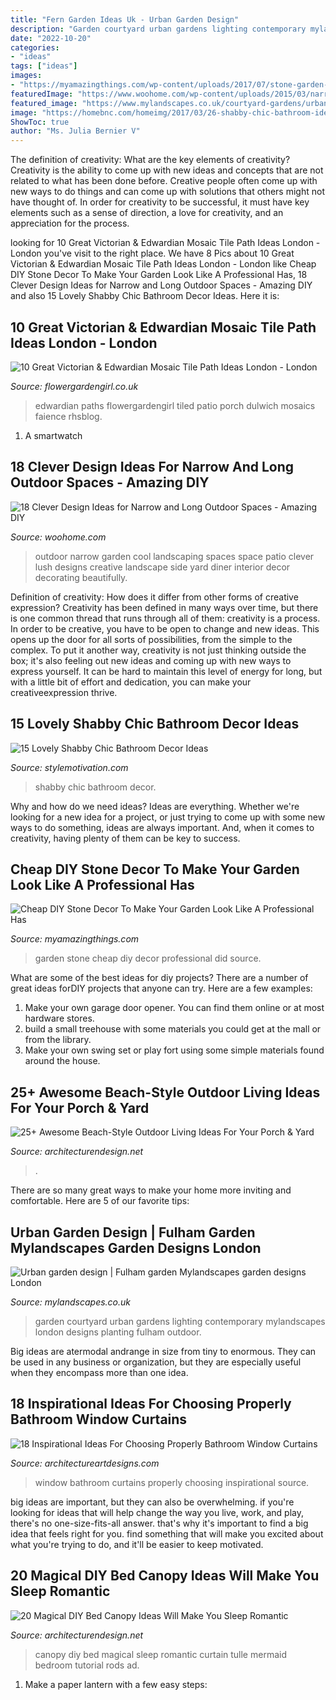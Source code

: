 ```yaml
---
title: "Fern Garden Ideas Uk - Urban Garden Design"
description: "Garden courtyard urban gardens lighting contemporary mylandscapes london designs planting fulham outdoor"
date: "2022-10-20"
categories:
- "ideas"
tags: ["ideas"]
images:
- "https://myamazingthings.com/wp-content/uploads/2017/07/stone-garden-decor-1.jpg"
featuredImage: "https://www.woohome.com/wp-content/uploads/2015/03/narrow-space-designs-woohome-14.jpg"
featured_image: "https://www.mylandscapes.co.uk/courtyard-gardens/urban-courtyard-garden/garden-tiles.jpg"
image: "https://homebnc.com/homeimg/2017/03/26-shabby-chic-bathroom-ideas-homebnc.jpg"
ShowToc: true
author: "Ms. Julia Bernier V"
---
```



The definition of creativity: What are the key elements of creativity?
Creativity is the ability to come up with new ideas and concepts that are not related to what has been done before. Creative people often come up with new ways to do things and can come up with solutions that others might not have thought of. In order for creativity to be successful, it must have key elements such as a sense of direction, a love for creativity, and an appreciation for the process.

	

		
looking for 10 Great Victorian &amp; Edwardian Mosaic Tile Path Ideas London - London you've visit to the right place. We have 8 Pics about 10 Great Victorian &amp; Edwardian Mosaic Tile Path Ideas London - London like Cheap DIY Stone Decor To Make Your Garden Look Like A Professional Has, 18 Clever Design Ideas for Narrow and Long Outdoor Spaces - Amazing DIY and also 15 Lovely Shabby Chic Bathroom Decor Ideas. Here it is:
		
    
## 10 Great Victorian &amp; Edwardian Mosaic Tile Path Ideas London - London

<img loading=lazy src="https://flowergardengirl.co.uk/wp-content/uploads/2014/02/victorian-and-edwardian-mosaic-garden-path-designs-and-styles-london-6.jpg" onerror="this.onerror=null;this.src='https://tse3.mm.bing.net/th?id=OIP.rOvJl-E6U1eaoc8Pcq68YAHaNK&amp;pid=15.1';" alt="10 Great Victorian &amp; Edwardian Mosaic Tile Path Ideas London - London">

_Source: flowergardengirl.co.uk_

>edwardian paths flowergardengirl tiled patio porch dulwich mosaics faience rhsblog. 

	

1. A smartwatch

    
## 18 Clever Design Ideas For Narrow And Long Outdoor Spaces - Amazing DIY

<img loading=lazy src="https://www.woohome.com/wp-content/uploads/2015/03/narrow-space-designs-woohome-14.jpg" onerror="this.onerror=null;this.src='https://tse2.mm.bing.net/th?id=OIP.gsEhBAu8BU2iz8RwPd7HaQHaKI&amp;pid=15.1';" alt="18 Clever Design Ideas for Narrow and Long Outdoor Spaces - Amazing DIY">

_Source: woohome.com_

>outdoor narrow garden cool landscaping spaces space patio clever lush designs creative landscape side yard diner interior decor decorating beautifully. 

	

Definition of creativity: How does it differ from other forms of creative expression?
Creativity has been defined in many ways over time, but there is one common thread that runs through all of them: creativity is a process. In order to be creative, you have to be open to change and new ideas. This opens up the door for all sorts of possibilities, from the simple to the complex.
To put it another way, creativity is not just thinking outside the box; it's also feeling out new ideas and coming up with new ways to express yourself. It can be hard to maintain this level of energy for long, but with a little bit of effort and dedication, you can make your creativeexpression thrive.

    
## 15 Lovely Shabby Chic Bathroom Decor Ideas

<img loading=lazy src="https://homebnc.com/homeimg/2017/03/26-shabby-chic-bathroom-ideas-homebnc.jpg" onerror="this.onerror=null;this.src='https://tse1.mm.bing.net/th?id=OIP.muddB-gxlqRmheSHdwx6aQHaLI&amp;pid=15.1';" alt="15 Lovely Shabby Chic Bathroom Decor Ideas">

_Source: stylemotivation.com_

>shabby chic bathroom decor. 

	

Why and how do we need ideas?
Ideas are everything. Whether we're looking for a new idea for a project, or just trying to come up with some new ways to do something, ideas are always important. And, when it comes to creativity, having plenty of them can be key to success.

    
## Cheap DIY Stone Decor To Make Your Garden Look Like A Professional Has

<img loading=lazy src="https://myamazingthings.com/wp-content/uploads/2017/07/stone-garden-decor-1.jpg" onerror="this.onerror=null;this.src='https://tse2.mm.bing.net/th?id=OIP.CqluY7ghhFwtQFzsbFBIngHaJ3&amp;pid=15.1';" alt="Cheap DIY Stone Decor To Make Your Garden Look Like A Professional Has">

_Source: myamazingthings.com_

>garden stone cheap diy decor professional did source. 

	

What are some of the best ideas for diy projects?
There are a number of great ideas forDIY projects that anyone can try. Here are a few examples: 
1. Make your own garage door opener. You can find them online or at most hardware stores.
2. build a small treehouse with some materials you could get at the mall or from the library.
3. Make your own swing set or play fort using some simple materials found around the house.

    
## 25+ Awesome Beach-Style Outdoor Living Ideas For Your Porch &amp; Yard

<img loading=lazy src="https://cdn.architecturendesign.net/wp-content/uploads/2015/07/AD-Beach-Style-Outdoor-Living-Ideas-08.jpg" onerror="this.onerror=null;this.src='https://tse4.mm.bing.net/th?id=OIP.7pMbefogice94IW7HUsOegHaJ3&amp;pid=15.1';" alt="25+ Awesome Beach-Style Outdoor Living Ideas For Your Porch &amp; Yard">

_Source: architecturendesign.net_

>. 

	

There are so many great ways to make your home more inviting and comfortable. Here are 5 of our favorite tips:

    
## Urban Garden Design | Fulham Garden Mylandscapes Garden Designs London

<img loading=lazy src="https://www.mylandscapes.co.uk/courtyard-gardens/urban-courtyard-garden/garden-tiles.jpg" onerror="this.onerror=null;this.src='https://tse1.mm.bing.net/th?id=OIP.15GymkRzGnzuYA5fCg3-ywHaEo&amp;pid=15.1';" alt="Urban garden design | Fulham garden Mylandscapes garden designs London">

_Source: mylandscapes.co.uk_

>garden courtyard urban gardens lighting contemporary mylandscapes london designs planting fulham outdoor. 

	

Big ideas are atermodal andrange in size from tiny to enormous. They can be used in any business or organization, but they are especially useful when they encompass more than one idea. 

    
## 18 Inspirational Ideas For Choosing Properly Bathroom Window Curtains

<img loading=lazy src="https://www.architectureartdesigns.com/wp-content/uploads/2017/05/12-20.jpg" onerror="this.onerror=null;this.src='https://tse4.mm.bing.net/th?id=OIP.cJC_FmAkRkqxiHjLDpVhzQHaLH&amp;pid=15.1';" alt="18 Inspirational Ideas For Choosing Properly Bathroom Window Curtains">

_Source: architectureartdesigns.com_

>window bathroom curtains properly choosing inspirational source. 

	

big ideas are important, but they can also be overwhelming. if you're looking for ideas that will help change the way you live, work, and play, there's no one-size-fits-all answer. that's why it's important to find a big idea that feels right for you. find something that will make you excited about what you're trying to do, and it'll be easier to keep motivated.

    
## 20 Magical DIY Bed Canopy Ideas Will Make You Sleep Romantic

<img loading=lazy src="http://cdn.architecturendesign.net/wp-content/uploads/2015/07/AD-DIY-Bed-Canopy-3.jpg" onerror="this.onerror=null;this.src='https://tse2.mm.bing.net/th?id=OIP.j1Pbmtck1q1gkT5HzfNowQHaJ4&amp;pid=15.1';" alt="20 Magical DIY Bed Canopy Ideas Will Make You Sleep Romantic">

_Source: architecturendesign.net_

>canopy diy bed magical sleep romantic curtain tulle mermaid bedroom tutorial rods ad. 

	

1. Make a paper lantern with a few easy steps:

